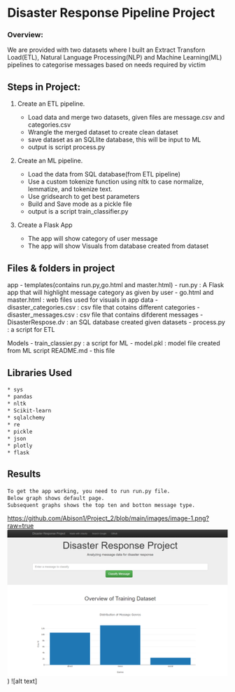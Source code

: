 # Disaster Response Pipeline Project

### Overview:

We are provided with two datasets where I built an Extract Transforn Load(ETL), Natural Language Processing(NLP) and Machine Learning(ML) pipelines to categorise messages based on needs required by victim

## Steps in Project: 
1. Create an ETL pipeline. 

    -  Load data and merge two datasets, given files are message.csv and categories.csv
    -  Wrangle the merged dataset to create clean dataset
    -  save dataset as an SQLlite database, this will be input to ML
    -  output is script process.py

2. Create an ML pipeline. 
    -  Load the data from SQL database(from ETL pipeline)
    -  Use a custom tokenize function using nltk to case normalize, lemmatize, and tokenize text.
    -  Use gridsearch to get best parameters
    -  Build and Save mode as a pickle file
    -  output is a script train_classifier.py

3. Create a Flask App
    -  The app will show category of user message
    -  The app will show Visuals from database created from dataset


## Files & folders in project
app
    - templates(contains run.py,go.html and master.html)
        - run.py : A Flask app that will highlight message category as given by user
        - go.html and master.html : web files used for visuals in app
data
    - disaster_categories.csv : csv file that cotains different categories
    - disaster_messages.csv : csv file that contains difderent messages
    - DisasterRespose.dv : an SQL database created given datasets
    - process.py :  a script for ETL

Models
    - train_classier.py : a script for ML
    - model.pkl : model file created from ML script
README.md 
    - this file

## Libraries Used
    * sys
    * pandas
    * nltk
    * Scikit-learn
    * sqlalchemy
    * re
    * pickle
    * json
    * plotly
    * flask

## Results
    To get the app working, you need to run run.py file.
    Below graph shows default page.
    Subsequent graphs shows the top ten and botton message type.
https://github.com/Abison1/Project_2/blob/main/images/image-1.png?raw=true
![Immage 1](https://github.com/Abison1/Project_2/blob/main/images/image-1.png?raw=true))
![alt text]
